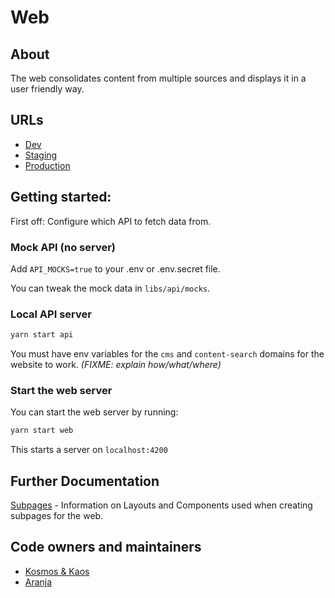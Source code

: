 # Web

## About

The web consolidates content from multiple sources and displays it in a user friendly way.

## URLs

- [Dev](https://beta.dev01.devland.is)
- [Staging](https://beta.staging01.devland.is)
- [Production](https://island.is)

## Getting started:

First off: Configure which API to fetch data from.

### Mock API (no server)

Add `API_MOCKS=true` to your .env or .env.secret file.

You can tweak the mock data in `libs/api/mocks`.

### Local API server

```bash
yarn start api
```

You must have env variables for the `cms` and `content-search` domains for the website to work.
_(FIXME: explain how/what/where)_

### Start the web server

You can start the web server by running:

```bash
yarn start web
```

This starts a server on `localhost:4200`

## Further Documentation

[Subpages](./docs/subpages.md) - Information on Layouts and Components used when
creating subpages for the web.

## Code owners and maintainers

- [Kosmos & Kaos](https://github.com/orgs/island-is/teams/kosmos-kaos/members)
- [Aranja](https://github.com/orgs/island-is/teams/aranja/members)
